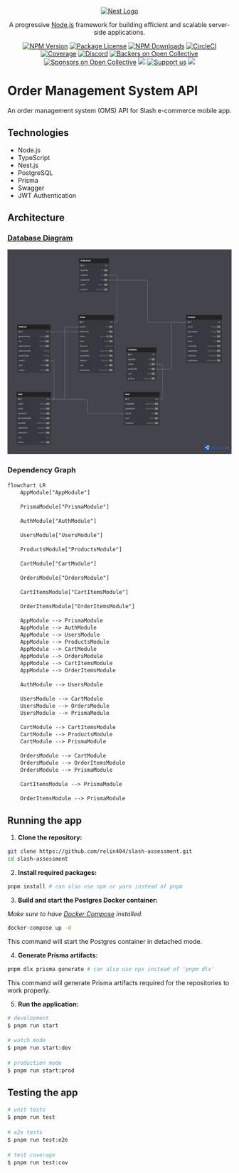 <p align="center">
  <a href="http://nestjs.com/" target="blank"><img src="https://nestjs.com/img/logo-small.svg" width="200" alt="Nest Logo" /></a>
</p>

  <p align="center">A progressive <a href="http://nodejs.org" target="_blank">Node.js</a> framework for building efficient and scalable server-side applications.</p>
    <p align="center">
<a href="https://www.npmjs.com/~nestjscore" target="_blank"><img src="https://img.shields.io/npm/v/@nestjs/core.svg" alt="NPM Version" /></a>
<a href="https://www.npmjs.com/~nestjscore" target="_blank"><img src="https://img.shields.io/npm/l/@nestjs/core.svg" alt="Package License" /></a>
<a href="https://www.npmjs.com/~nestjscore" target="_blank"><img src="https://img.shields.io/npm/dm/@nestjs/common.svg" alt="NPM Downloads" /></a>
<a href="https://circleci.com/gh/nestjs/nest" target="_blank"><img src="https://img.shields.io/circleci/build/github/nestjs/nest/master" alt="CircleCI" /></a>
<a href="https://coveralls.io/github/nestjs/nest?branch=master" target="_blank"><img src="https://coveralls.io/repos/github/nestjs/nest/badge.svg?branch=master#9" alt="Coverage" /></a>
<a href="https://discord.gg/G7Qnnhy" target="_blank"><img src="https://img.shields.io/badge/discord-online-brightgreen.svg" alt="Discord"/></a>
<a href="https://opencollective.com/nest#backer" target="_blank"><img src="https://opencollective.com/nest/backers/badge.svg" alt="Backers on Open Collective" /></a>
<a href="https://opencollective.com/nest#sponsor" target="_blank"><img src="https://opencollective.com/nest/sponsors/badge.svg" alt="Sponsors on Open Collective" /></a>
  <a href="https://paypal.me/kamilmysliwiec" target="_blank"><img src="https://img.shields.io/badge/Donate-PayPal-ff3f59.svg"/></a>
    <a href="https://opencollective.com/nest#sponsor"  target="_blank"><img src="https://img.shields.io/badge/Support%20us-Open%20Collective-41B883.svg" alt="Support us"></a>
  <a href="https://twitter.com/nestframework" target="_blank"><img src="https://img.shields.io/twitter/follow/nestframework.svg?style=social&label=Follow"></a>
</p>
  <!--[![Backers on Open Collective](https://opencollective.com/nest/backers/badge.svg)](https://opencollective.com/nest#backer)
  [![Sponsors on Open Collective](https://opencollective.com/nest/sponsors/badge.svg)](https://opencollective.com/nest#sponsor)-->

# Order Management System API

An order management system (OMS) API for Slash e-commerce mobile app.

## Technologies

- Node.js
- TypeScript
- Nest.js
- PostgreSQL
- Prisma
- Swagger
- JWT Authentication

## Architecture

### [Database Diagram](https://dbdocs.io/ahmadmashaal01/Order-Management-System?view=relationships)

![Database Diagram](./arch/dbdiagram.png)

### Dependency Graph

```mermaid
flowchart LR
    AppModule["AppModule"]

    PrismaModule["PrismaModule"]
     
    AuthModule["AuthModule"]
    
    UsersModule["UsersModule"]
    
    ProductsModule["ProductsModule"]
    
    CartModule["CartModule"]
    
    OrdersModule["OrdersModule"]
    
    CartItemsModule["CartItemsModule"]
    
    OrderItemsModule["OrderItemsModule"]
    
    AppModule --> PrismaModule
    AppModule --> AuthModule
    AppModule --> UsersModule
    AppModule --> ProductsModule
    AppModule --> CartModule
    AppModule --> OrdersModule
    AppModule --> CartItemsModule
    AppModule --> OrderItemsModule

    AuthModule --> UsersModule

    UsersModule --> CartModule
    UsersModule --> OrdersModule
    UsersModule --> PrismaModule
    
    CartModule --> CartItemsModule
    CartModule --> ProductsModule
    CartModule --> PrismaModule

    OrdersModule --> CartModule
    OrdersModule --> OrderItemsModule
    OrdersModule --> PrismaModule

    CartItemsModule --> PrismaModule

    OrderItemsModule --> PrismaModule
```

## Running the app

1. **Clone the repository:**

```bash
git clone https://github.com/relin404/slash-assessment.git
cd slash-assessment
```

2. **Install required packages:**

```bash
pnpm install # can also use npm or yarn instead of pnpm
```

3. **Build and start the Postgres Docker container:**

*Make sure to have [Docker Compose](https://docs.docker.com/compose/install/) installed.*

```bash
docker-compose up -d
```

This command will start the Postgres container in detached mode.

4. **Generate Prisma artifacts:**

```bash
pnpm dlx prisma generate # can also use npx instead of 'pnpm dlx'
```

This command will generate Prisma artifacts required for the repositories to work properly.

5. **Run the application:**

```bash
# development
$ pnpm run start

# watch mode
$ pnpm run start:dev

# production mode
$ pnpm run start:prod
```

## Testing the app

```bash
# unit tests
$ pnpm run test

# e2e tests
$ pnpm run test:e2e

# test coverage
$ pnpm run test:cov
```

